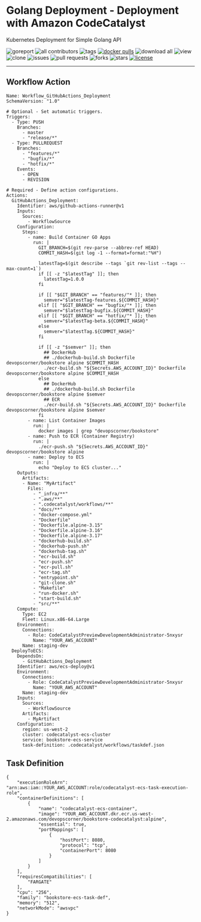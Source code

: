 # Golang Deployment - Deployment with Amazon CodeCatalyst

Kubernetes Deployment for Simple Golang API

![goreport](https://goreportcard.com/badge/github.com/devopscorner/golang-deployment/src)
![all contributors](https://img.shields.io/github/contributors/devopscorner/golang-deployment)
![tags](https://img.shields.io/github/v/tag/devopscorner/golang-deployment?sort=semver)
[![docker pulls](https://img.shields.io/docker/pulls/devopscorner/bookstore.svg)](https://hub.docker.com/r/devopscorner/bookstore/)
![download all](https://img.shields.io/github/downloads/devopscorner/golang-deployment/total.svg)
![view](https://views.whatilearened.today/views/github/devopscorner/golang-deployment.svg)
![clone](https://img.shields.io/badge/dynamic/json?color=success&label=clone&query=count&url=https://github.com/devopscorner/golang-deployment/blob/master/clone.json?raw=True&logo=github)
![issues](https://img.shields.io/github/issues/devopscorner/golang-deployment)
![pull requests](https://img.shields.io/github/issues-pr/devopscorner/golang-deployment)
![forks](https://img.shields.io/github/forks/devopscorner/golang-deployment)
![stars](https://img.shields.io/github/stars/devopscorner/golang-deployment)
[![license](https://img.shields.io/github/license/devopscorner/golang-deployment)](https://img.shields.io/github/license/devopscorner/golang-deployment)

---

## Workflow Action

```
Name: Workflow_GitHubActions_Deployment
SchemaVersion: "1.0"

# Optional - Set automatic triggers.
Triggers:
  - Type: PUSH
    Branches:
      - master
      - "release/*"
  - Type: PULLREQUEST
    Branches:
      - "features/*"
      - "bugfix/*"
      - "hotfix/*"
    Events:
      - OPEN
      - REVISION

# Required - Define action configurations.
Actions:
  GitHubActions_Deployment:
    Identifier: aws/github-actions-runner@v1
    Inputs:
      Sources:
        - WorkflowSource
    Configuration:
      Steps:
        - name: Build Container GO Apps
          run: |
            GIT_BRANCH=$(git rev-parse --abbrev-ref HEAD)
            COMMIT_HASH=$(git log -1 --format=format:"%H")

            latestTag=$(git describe --tags `git rev-list --tags --max-count=1`)
            if [[ -z "$latestTag" ]]; then
              latestTag=1.0.0
            fi

            if [[ "$GIT_BRANCH" == "features/"* ]]; then
              semver="$latestTag-features.${COMMIT_HASH}"
            elif [[ "$GIT_BRANCH" == "bugfix/"* ]]; then
              semver="$latestTag-bugfix.${COMMIT_HASH}"
            elif [[ "$GIT_BRANCH" == "hotfix/"* ]]; then
              semver="$latestTag-beta.${COMMIT_HASH}"
            else
              semver="$latestTag.${COMMIT_HASH}"
            fi

            if [[ -z "$semver" ]]; then
              ## DockerHub
              ## ./dockerhub-build.sh Dockerfile devopscorner/bookstore alpine $COMMIT_HASH
              ./ecr-build.sh "${Secrets.AWS_ACCOUNT_ID}" Dockerfile devopscorner/bookstore alpine $COMMIT_HASH
            else
              ## DockerHub
              ## ./dockerhub-build.sh Dockerfile devopscorner/bookstore alpine $semver
              ## ECR
              ./ecr-build.sh "${Secrets.AWS_ACCOUNT_ID}" Dockerfile devopscorner/bookstore alpine $semver
            fi
        - name: List Container Images
          run: |
            docker images | grep "devopscorner/bookstore"
        - name: Push to ECR (Container Registry)
          run: |
            ./ecr-push.sh "${Secrets.AWS_ACCOUNT_ID}" devopscorner/bookstore alpine
        - name: Deploy to ECS
          run: |
            echo "Deploy to ECS cluster..."
    Outputs:
      Artifacts:
      - Name: "MyArtifact"
        Files:
          - "_infra/**"
          - ".aws/**"
          - ".codecatalyst/workflows/**"
          - "docs/**"
          - "docker-compose.yml"
          - "Dockerfile"
          - "Dockerfile.alpine-3.15"
          - "Dockerfile.alpine-3.16"
          - "Dockerfile.alpine-3.17"
          - "dockerhub-build.sh"
          - "dockerhub-push.sh"
          - "dockerhub-tag.sh"
          - "ecr-build.sh"
          - "ecr-push.sh"
          - "ecr-pull.sh"
          - "ecr-tag.sh"
          - "entrypoint.sh"
          - "git-clone.sh"
          - "Makefile"
          - "run-docker.sh"
          - "start-build.sh"
          - "src/**"
    Compute:
      Type: EC2
      Fleet: Linux.x86-64.Large
    Environment:
      Connections:
        - Role: CodeCatalystPreviewDevelopmentAdministrator-5nxysr
          Name: "YOUR_AWS_ACCOUNT"
      Name: staging-dev
  DeployToECS:
    DependsOn:
      - GitHubActions_Deployment
    Identifier: aws/ecs-deploy@v1
    Environment:
      Connections:
        - Role: CodeCatalystPreviewDevelopmentAdministrator-5nxysr
          Name: "YOUR_AWS_ACCOUNT"
      Name: staging-dev
    Inputs:
      Sources:
        - WorkflowSource
      Artifacts:
        - MyArtifact
    Configuration:
      region: us-west-2
      cluster: codecatalyst-ecs-cluster
      service: bookstore-ecs-service
      task-definition: .codecatalyst/workflows/taskdef.json
```

## Task Definition

```
{
    "executionRoleArn": "arn:aws:iam::YOUR_AWS_ACCOUNT:role/codecatalyst-ecs-task-execution-role",
    "containerDefinitions": [
        {
            "name": "codecatalyst-ecs-container",
            "image": "YOUR_AWS_ACCOUNT.dkr.ecr.us-west-2.amazonaws.com/devopscorner/bookstore-codecatalyst:alpine",
            "essential": true,
            "portMappings": [
                {
                    "hostPort": 8080,
                    "protocol": "tcp",
                    "containerPort": 8080
                }
            ]
        }
    ],
    "requiresCompatibilities": [
        "FARGATE"
    ],
    "cpu": "256",
    "family": "bookstore-ecs-task-def",
    "memory": "512",
    "networkMode": "awsvpc"
}
```
